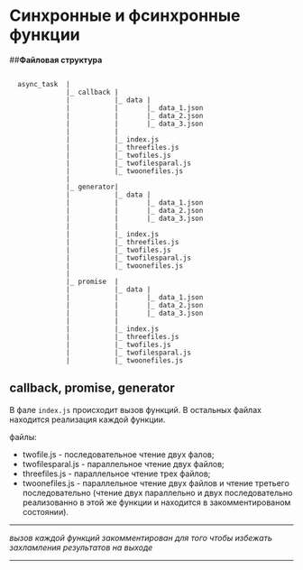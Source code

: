 # Синхронные и фсинхронные функции

##**Файловая структура**

```

  async_task  |
              |_ callback |
              |           |_ data |
              |           |       |_ data_1.json
              |           |       |_ data_2.json
              |           |       |_ data_3.json
              |           |
              |           |_ index.js
              |           |_ threefiles.js
              |           |_ twofiles.js
              |           |_ twofilesparal.js
              |           |_ twoonefiles.js
              |
              |_ generator|
              |           |_ data |
              |           |       |_ data_1.json
              |           |       |_ data_2.json
              |           |       |_ data_3.json
              |           |
              |           |_ index.js
              |           |_ threefiles.js
              |           |_ twofiles.js
              |           |_ twofilesparal.js
              |           |_ twoonefiles.js
              |
              |_ promise  |
              |           |_ data |
              |           |       |_ data_1.json
              |           |       |_ data_2.json
              |           |       |_ data_3.json
              |           |
              |           |_ index.js
              |           |_ threefiles.js
              |           |_ twofiles.js
              |           |_ twofilesparal.js
              |           |_ twoonefiles.js

```
## callback, promise, generator

В фале `index.js` происходит вызов функций.
В остальных файлах находится реализация каждой функции.

файлы:
- twofile.js - последовательное чтение двух фалов;
- twofilesparal.js - параллельное чтение двух файлов;
- threefiles.js - параллельное чтение трех файлов;
- twoonefiles.js - параллельное чтение двух файлов и чтение третьего последовательно (чтение двух параллельно и двух последовательно реализованно в этой же функции и находится в закомментированом состоянии).


***
_вызов каждой функций закомментирован для того чтобы избежать захламления результатов на выходе_
***
